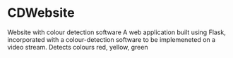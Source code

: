 # CDWebsite
Website with colour detection software
A web application built using Flask, incorporated with a colour-detection software to be implemeneted on a video stream. 
Detects colours red, yellow, green
